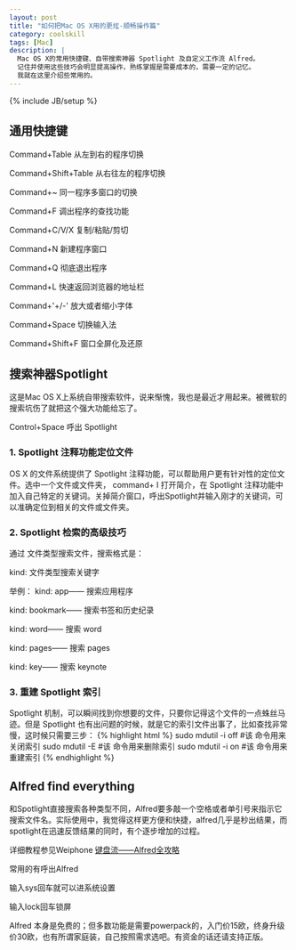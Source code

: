```yaml
---
layout: post
title: "如何把Mac OS X用的更炫-顺畅操作篇"
category: coolskill
tags: [Mac]
description: |
  Mac OS X的常用快捷键、自带搜索神器 Spotlight 及自定义工作流 Alfred。
  记住并使用这些技巧会明显提高操作，熟练掌握是需要成本的，需要一定的记忆。
  我就在这里介绍些常用的。
---
```

{% include JB/setup %}

## 通用快捷键
Command+Table               从左到右的程序切换

Command+Shift+Table         从右往左的程序切换

Command+~				    同一程序多窗口的切换

Command+F 					调出程序的查找功能

Command+C/V/X               复制/粘贴/剪切

Command+N 					新建程序窗口

Command+Q					彻底退出程序

Command+L 					快速返回浏览器的地址栏

Command+'+/-'				放大或者缩小字体	

Command+Space				切换输入法

Command+Shift+F         	窗口全屏化及还原

## 搜索神器Spotlight

这是Mac OS X上系统自带搜索软件，说来惭愧，我也是最近才用起来。被微软的搜索坑伤了就把这个强大功能给忘了。

Control+Space				呼出 Spotlight
###  1. Spotlight 注释功能定位文件 

OS X 的文件系统提供了 Spotlight 注释功能，可以帮助用户更有针对性的定位文件。选中一个文件或文件夹， command+ I 打开简介，在 Spotlight 注释功能中加入自己特定的关键词。关掉简介窗口，呼出Spotlight并输入刚才的关键词，可以准确定位到相关的文件或文件夹。

###  2. Spotlight 检索的高级技巧 

通过 文件类型搜索文件，搜索格式是： 

kind: 文件类型搜索关键字

举例： kind: app—— 搜索应用程序 

kind: bookmark—— 搜索书签和历史纪录 

kind: word—— 搜索 word 

kind: pages—— 搜索 pages 

kind: key—— 搜索 keynote

###  3. 重建 Spotlight 索引

 Spotlight 机制，可以瞬间找到你想要的文件，只要你记得这个文件的一点蛛丝马迹。但是 Spotlight 也有出问题的时候，就是它的索引文件出事了，比如查找非常慢，这时候只需要三步：
{% highlight html %}
sudo   mdutil   -i   off   #该 命令用来关闭索引 
sudo   mdutil   -E    #该 命令用来删除索引 
sudo   mdutil   -i   on    #该 命令用来重建索引
{% endhighlight %}

## Alfred find everything

和Spotlight直接搜索各种类型不同，Alfred要多敲一个空格或者单引号来指示它搜索文件名。实际使用中，我觉得这样更方便和快捷，alfred几乎是秒出结果，而spotlight在迅速反馈结果的同时，有个逐步增加的过程。

详细教程参见Weiphone 
[键盘流——Alfred全攻略](http://bbs.weiphone.com/forum.php?mod=viewthread&tid=6398178)

常用的有呼出Alfred  

输入sys回车就可以进系统设置

输入lock回车锁屏

Alfred 本身是免费的；但多数功能是需要powerpack的，入门价15欧，终身升级价30欧，也有所谓家庭装，自己按照需求选吧。有资金的话还请支持正版。